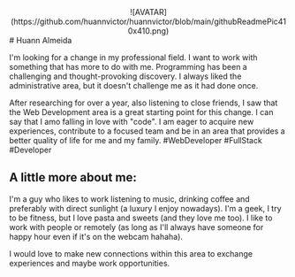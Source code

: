 <center>![AVATAR](https://github.com/huannvictor/huannvictor/blob/main/githubReadmePic410x410.png)</center>
# Huann Almeida 

I'm looking for a change in my professional field. I want to work with something that has more to do with me. Programming has been a challenging and thought-provoking discovery. I always liked the administrative area, but it doesn't challenge me as it had done once.

After researching for over a year, also listening to close friends, I saw that the Web Development area is a great starting point for this change. I can say that I amo falling in love with "code".
I am eager to acquire new experiences, contribute to a focused team and be in an area that provides a better quality of life for me and my family.
#WebDeveloper #FullStack #Developer

## A little more about me:
I'm a guy who likes to work listening to music, drinking coffee and preferably with direct sunlight (a luxury I enjoy nowadays).
I'm a geek, I try to be fitness, but I love pasta and sweets (and they love me too).
I like to work with people or remotely (as long as I'll always have someone for happy hour even if it's on the webcam hahaha).

I would love to make new connections within this area to exchange experiences and maybe work opportunities.
